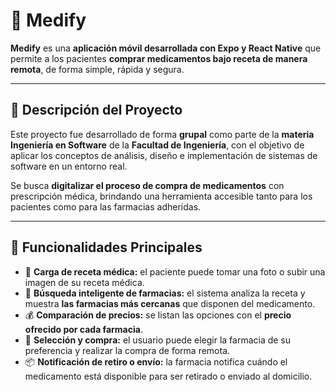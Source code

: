 # 💊 Medify

**Medify** es una **aplicación móvil desarrollada con Expo y React Native** que permite a los pacientes **comprar medicamentos bajo receta de manera remota**, de forma simple, rápida y segura.

---

## 🧠 Descripción del Proyecto

Este proyecto fue desarrollado de forma **grupal** como parte de la **materia Ingeniería en Software** de la **Facultad de Ingeniería**, con el objetivo de aplicar los conceptos de análisis, diseño e implementación de sistemas de software en un entorno real.

Se busca **digitalizar el proceso de compra de medicamentos** con prescripción médica, brindando una herramienta accesible tanto para los pacientes como para las farmacias adheridas.

---

## 📱 Funcionalidades Principales

- 📸 **Carga de receta médica:** el paciente puede tomar una foto o subir una imagen de su receta médica.  
- 🏥 **Búsqueda inteligente de farmacias:** el sistema analiza la receta y muestra **las farmacias más cercanas** que disponen del medicamento.  
- 💰 **Comparación de precios:** se listan las opciones con el **precio ofrecido por cada farmacia**.  
- 🛒 **Selección y compra:** el usuario puede elegir la farmacia de su preferencia y realizar la compra de forma remota.  
- 📦 **Notificación de retiro o envío:** la farmacia notifica cuándo el medicamento está disponible para ser retirado o enviado al domicilio.



